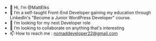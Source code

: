 - 👋 Hi, I’m @MattElks
- 👀 I’m a self-taught Front-End Developer gaining my education through LinkedIn's "Become a Junior WordPress Developer" course.
- 🌱 I’m looking for my next Developer role
- 💞️ I’m looking to collaborate on anything that's interesting 
- 📫 How to reach me : nomaddeveloper22@gmail.com

<!---
MattElks/MattElks is a ✨ special ✨ repository because its `README.md` (this file) appears on your GitHub profile.
You can click the Preview link to take a look at your changes.
--->
